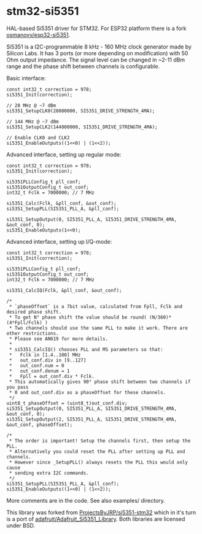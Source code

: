 # stm32-si5351

HAL-based Si5351 driver for STM32. For ESP32 platform there is a fork [osmanovv/esp32-si5351](https://github.com/osmanovv/esp32-si5351).

Si5351 is a I2C-programmable 8 kHz - 160 MHz clock generator made by Silicon Labs. It has 3 ports (or more depending on modification) with 50 Ohm output impedance. The signal level can be changed in ~2-11 dBm range and the phase shift between channels is configurable.

Basic interface:

```
const int32_t correction = 978;
si5351_Init(correction);

// 28 MHz @ ~7 dBm
si5351_SetupCLK0(28000000, SI5351_DRIVE_STRENGTH_4MA);

// 144 MHz @ ~7 dBm
si5351_SetupCLK2(144000000, SI5351_DRIVE_STRENGTH_4MA);

// Enable CLK0 and CLK2
si5351_EnableOutputs((1<<0) | (1<<2));
```

Advanced interface, setting up regular mode:

```
const int32_t correction = 978;
si5351_Init(correction);

si5351PLLConfig_t pll_conf;
si5351OutputConfig_t out_conf;
int32_t Fclk = 7000000; // 7 MHz

si5351_Calc(Fclk, &pll_conf, &out_conf);
si5351_SetupPLL(SI5351_PLL_A, &pll_conf);

si5351_SetupOutput(0, SI5351_PLL_A, SI5351_DRIVE_STRENGTH_4MA, &out_conf, 0);
si5351_EnableOutputs(1<<0);
```

Advanced interface, setting up I/Q-mode:

```
const int32_t correction = 978;
si5351_Init(correction);

si5351PLLConfig_t pll_conf;
si5351OutputConfig_t out_conf;
int32_t Fclk = 7000000; // 7 MHz

si5351_CalcIQ(Fclk, &pll_conf, &out_conf);

/*
 * `phaseOffset` is a 7bit value, calculated from Fpll, Fclk and desired phase shift.
 * To get N° phase shift the value should be round( (N/360)*(4*Fpll/Fclk) )
 * Two channels should use the same PLL to make it work. There are other restrictions.
 * Please see AN619 for more details.
 *
 * si5351_CalcIQ() chooses PLL and MS parameters so that:
 *   Fclk in [1.4..100] MHz
 *   out_conf.div in [9..127]
 *   out_conf.num = 0
 *   out_conf.denum = 1
 *   Fpll = out_conf.div * Fclk.
 * This automatically gives 90° phase shift between two channels if you pass
 * 0 and out_conf.div as a phaseOffset for these channels.
 */
uint8_t phaseOffset = (uint8_t)out_conf.div;
si5351_SetupOutput(0, SI5351_PLL_A, SI5351_DRIVE_STRENGTH_4MA, &out_conf, 0);
si5351_SetupOutput(2, SI5351_PLL_A, SI5351_DRIVE_STRENGTH_4MA, &out_conf, phaseOffset);

/*
 * The order is important! Setup the channels first, then setup the PLL.
 * Alternatively you could reset the PLL after setting up PLL and channels.
 * However since _SetupPLL() always resets the PLL this would only cause
 * sending extra I2C commands.
 */
si5351_SetupPLL(SI5351_PLL_A, &pll_conf);
si5351_EnableOutputs((1<<0) | (1<<2));
```

More comments are in the code. See also examples/ directory.

This library was forked from [ProjectsByJRP/si5351-stm32](https://github.com/ProjectsByJRP/si5351-stm32) which in it's turn is a port of [adafruit/Adafruit_Si5351_Library](https://github.com/adafruit/Adafruit_Si5351_Library). Both libraries are licensed under BSD.
